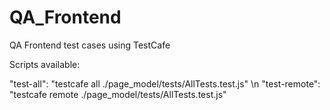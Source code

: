 # QA_Frontend
QA Frontend test cases using TestCafe

Scripts available:

"test-all": "testcafe all ./page_model/tests/AllTests.test.js" \n
"test-remote": "testcafe remote ./page_model/tests/AllTests.test.js"
